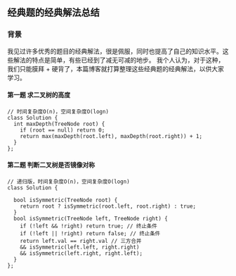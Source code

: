 ## 经典题的经典解法总结

### 背景
我见过许多优秀的题目的经典解法，很是佩服，同时也提高了自己的知识水平。这些解法的特点是简单，有些已经到了减无可减的地步。
我个人认为，对于这种，我们只能膜拜 + 硬背了，本篇博客就打算整理这些经典题的经典解法，以供大家学习。

#### 第一题 求二叉树的高度
```
// 时间复杂度O(n)，空间复杂度O(logn)
class Solution {
  int maxDepth(TreeNode root) {
    if (root == null) return 0;
    return max(maxDepth(root.left), maxDepth(root.right)) + 1;
  }
};
```

#### 第二题 判断二叉树是否镜像对称
```
// 递归版，时间复杂度O(n)，空间复杂度O(logn)
class Solution {

  bool isSymmetric(TreeNode root) {
    return root ? isSymmetric(root.left, root.right) : true;
  }
  bool isSymmetric(TreeNode left, TreeNode right) {
    if (!left && !right) return true; // 终止条件
    if (!left || !right) return false; // 终止条件
    return left.val == right.val // 三方合并
    && isSymmetric(left.left, right.right)
    && isSymmetric(left.right, right.left);
  }
};
```
